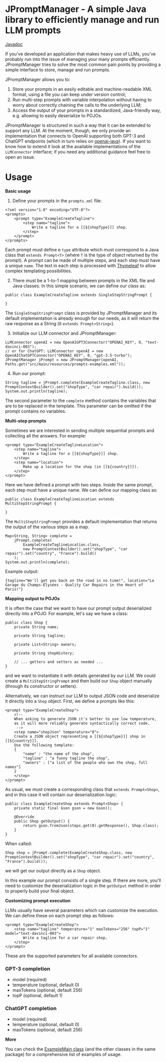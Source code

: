 # JPromptManager - A simple Java library to efficiently manage and run LLM prompts

[Javadoc](https://ailef.tech/jpromptmanager/docs/index.html)

If you've developed an application that makes heavy use of LLMs, you've probably run into the issue of managing your many prompts efficiently. JPromptManager tries to solve the most common pain points by providing a simple interface to store, manage and run prompts.

JPromptManager allows you to:
1. Store your prompts in an easily editable and machine-readable XML format, using a file you can keep under version control;
2. Run multi-step prompts with variable interpolation without having to worry about correctly chaining the calls to the underlying LLM;
3. Access the output of your prompts in a standardized, Java-friendly way, e.g. allowing to easily deserialize to POJOs.

JPromptManager is structured in such a way that it can be extended to support any LLM. At the moment, though, we only provide an implementation that connects to OpenAI supporting both GPT-3 and ChatGPT endpoints (which in turn relies on [openai-java](https://github.com/TheoKanning/openai-java)). If you want to know how to extend it look at the available implementations of the `LLMConnector` interface; if you need any additional guidance feel free to open an issue.

# Usage
**Basic usage**

1. Define your prompts in the `prompts.xml` file:

```
<?xml version="1.0" encoding="UTF-8"?>
<prompts>
	<prompt type="ExampleCreateTagline">
		<step name="tagline">
			Write a tagline for a [[${shopType}]] shop.
		</step>
	</prompt>
</prompts>
```

Each prompt must define e `type` attribute which must correspond to a Java class that `extends Prompt<T>` (where `T` is the type of object returned by the prompt). A prompt can be made of multiple steps, and each step must have a unique `name`. The text in each step is processed with [Thymeleaf](https://www.thymeleaf.org/doc/tutorials/2.1/usingthymeleaf.html) to allow complex templating possibilities.

2. There must be a 1-to-1 mapping between prompts in the XML file and Java classes. In this simple scenario, we can define our class as:

```
public class ExampleCreateTagline extends SingleStepStringPrompt {

}
```

The `SingleStepStringPrompt` class is provided by JPromptManager and its default implementation is already enough for our needs, as it will return the raw response as a String (it `extends Prompt<String>`).

3. Initialize our LLM connector and JPromptManager:

```
LLMConnector openAI = new OpenAIGPT3Connector("OPENAI_KEY", 0, "text-davinci-003");
// or for ChatGPT: LLMConnector openAI = new OpenAIChatGPTConnector("OPENAI_KEY", 0, "gpt-3.5-turbo");
JPromptManager jPrompt = new JPromptManager(openAI, Paths.get("src/main/resources/prompts-examples.xml"));
```

4. Run our prompt:

```
String tagline = jPrompt.complete(ExampleCreateTagline.class, new PromptContextBuilder().set("shopType", "car repair").build());
System.out.println(tagline);
```

The second parameter to the `complete` method contains the variables that are to be replaced in the template. This parameter can be omitted if the prompt contains no variables.


**Multi-step prompts**

Sometimes we are interested in sending multiple sequential prompts and collecting all the answers. For example:

```
<prompt type="ExampleCreateTaglineLocation">
	<step name="tagline">
		Write a tagline for a [[${shopType}]] shop.
	</step>
	<step name="location">
		Make up a location for the shop (in [[${country}]]).
	</step>
</prompt>
```

Here we have defined a prompt with two steps. Inside the same prompt, each step must have a unique name. We can define our mapping class as:

```
public class ExampleCreateTaglineLocation extends MultiStepStringPrompt {

}
```

The `MultiStepStringPrompt` provides a default implementation that returns the output of the various steps as a map.

```
Map<String, String> complete = 
	jPrompt.complete(
		ExampleCreateTaglineLocation.class, 
		new PromptContextBuilder().set("shopType", "car repair").set("country", "France").build()
	);
System.out.println(complete);
```

Example output:

```
{tagline="We'll get you back on the road in no time!", location="Le Garage du Champs-Élysées - Quality Car Repairs in the Heart of Paris!"}
```

**Mapping output to POJOs**

It is often the case that we want to have our prompt output deserialized directly into a POJO. For example, let's say we have a class:

```
public class Shop {
	private String name;

	private String tagline;

	private List<String> owners;

	private String shopHistory;

	// ... getters and setters as needed ...
}
```

and we want to instantiate it with details generated by our LLM. We could create a `MultiStepStringPrompt` and then build our `Shop` object manually (through its constructor or setters). 

Alternatively, we can instruct our LLM to output JSON code and deserialize it directly into a `Shop` object. First, we define a prompts like this:

```
<prompt type="ExampleCreateShop">
	<!--  
	When asking to generate JSON it's better to use low temperature,
	as it will more reliably generate syntactically correct code.
	 -->
	<step name="shopJson" temperature="0">
	Create a JSON object representing a [[${shopType}]] shop in [[${country}]]. 
	Use the following template:
	{
		"name" : "the name of the shop",
		"tagline" : "a funny tagline the shop",
		"owners" : ["a list of the people who own the shop, full names"]
	}
	</step>
</prompt>
```

As usual, we must create a corresponding class that `extends Prompt<Shop>`, and in this case it will contain our deserialization logic:


```
public class ExampleCreateShop extends Prompt<Shop> {
	private static final Gson gson = new Gson();

	@Override
	public Shop getOutput() {
		return gson.fromJson(steps.get(0).getResponse(), Shop.class);
	}
}
```

When called:

```
Shop shop = jPrompt.complete(ExampleCreateShop.class, new PromptContextBuilder().set("shopType", "car repair").set("country", "France").build());
```

we will get our output directly as a `Shop` object.

In this example our prompt consists of a single step. If there are more, you'll need to customize the deserialization logic in the `getOutput` method in order to properly build your final object.

**Customizing prompt execution**

LLMs usually have several parameters which can customize the execution. We can define these on each prompt step as follows:
```
<prompt type="ExampleCreateShop">
	<step name="tagline" temperature="1" maxTokens="256" topP="1" model="text-davinci-003">
		Write a tagline for a car repair shop.
	</step>
</prompt>
```

These are the supported parameters for all available connectors.

### GPT-3 completion
* model	(required)
* temperature (optional, default 0)
* maxTokens (optional, default 256)
* topP (optional, default 1)

### ChatGPT completion
* model (required)
* temperature (optional, default 0)
* maxTokens (optional, default 256)

**More**

You can check the [ExampleMain class](https://github.com/aileftech/jpromptmanager/blob/master/src/main/java/tech/ailef/jpromptmanager/examples/ExampleMain.java) (and the other classes in the same package) for a comprehensive list of examples of usage.